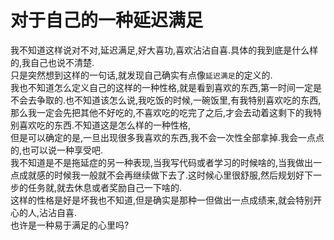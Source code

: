 # 对于自己的一种延迟满足

我不知道这样说对不对,延迟满足,好大喜功,喜欢沾沾自喜.具体的我到底是什么样的,我自己也说不清楚.  
只是突然想到这样的一句话,就发现自己确实有点像`延迟满足`的定义的.  
我也不知道怎么定义自己的这样的一种性格,就是看到喜欢的东西,第一时间一定是不会去争取的.也不知道该怎么说,我吃饭的时候,一碗饭里,有我特别喜欢吃的东西,那么我一定会先把其他不好吃的,不喜欢吃的吃完了之后,才会去动着这剩下的我特别喜欢吃的东西.不知道这是怎么样的一种性格,  
但是可以确定的是,一旦出现很多我喜欢的东西,我不会一次性全部拿掉.我会一点点的,也可以说一种享受吧.  
我不知道是不是拖延症的另一种表现,当我写代码或者学习的时候啥的,当我做出一点成就感的时候我一般就不会再继续做下去了.这时候心里很舒服,然后规划好下一步的任务就,就去休息或者奖励自己一下啥的.  
这样的性格是好是坏我也不知道,但是确实是那种一但做出一点成绩来,就会特别开心的人,沾沾自喜.  
也许是一种易于满足的心里吗?
